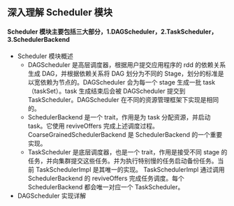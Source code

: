 ## 深入理解 Scheduler 模块
#### Scheduler 模块主要包括三大部分，1.DAGScheduler，2.TaskScheduler，3.SchedulerBackend
* Scheduler 模块概述
   - DAGScheduler 是高层调度器，根据用户提交应用程序的 rdd 的依赖关系生成 DAG，并根据依赖关系将 DAG 划分为不同的 Stage，划分的标准是以宽依赖为节点的。DAGScheduler 会为每一个 stage 生成一批 task（taskSet）。task 生成结束后会被 DAGScheduler 提交到 TaskScheduler。DAGScheduler 在不同的资源管理框架下实现是相同的。
   - SchedulerBackend 是一个 trait，作用是为 task 分配资源，并启动 task。它使用 reviveOffers 完成上述调度过程。CoarseGrainedSchedulerBackend 是 SchedulerBackend 的一个重要实现。
   - TaskScheduler 是底层调度器，也是一个 trait，作用是接受不同 stage 的任务，并向集群提交这些任务。并为执行特别慢的任务启动备份任务。当前 TaskSchedulerImpl 是其唯一的实现。 TaskSchedulerImpl 通过调用 SchedulerBackend 的 reviveOffers 完成任务调度。每个 SchedulerBackend 都会唯一对应一个 TaskScheduler。
* DAGScheduler 实现详解